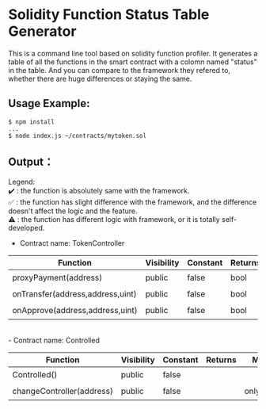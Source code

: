 # Solidity Function Status Table Generator

This is a command line tool based on solidity function profiler. It generates a table of all the functions in the smart contract with a colomn named "status" in the table. And you can compare to the framework they refered to, whether there are huge differences or staying the same.

## Usage Example:

```
$ npm install
...
$ node index.js ~/contracts/mytoken.sol
```
## Output：
Legend:<br>
:heavy_check_mark: : the function is absolutely same with the framework.<br>
:white_check_mark: : the function has slight difference with the framework, and the difference doesn't affect the logic and the feature.<br>
:warning: : the function has different logic with framework, or it is totally self-developed. <br>
- Contract name: TokenController

|             Function             | Visibility | Constant | Returns | Modifiers |                             Status                             |
|----------------------------------|------------|----------|---------|-----------|----------------------------------------------------------------|
| proxyPayment(address)            | public     | false    | bool    | payable   | :heavy_check_mark::white_check_mark::warning:  |
| onTransfer(address,address,uint) | public     | false    | bool    |           | :heavy_check_mark::white_check_mark::warning:  |
| onApprove(address,address,uint)  | public     | false    | bool    |           | :heavy_check_mark::white_check_mark::warning:  |
 <br>
- Contract name: Controlled

|         Function          | Visibility | Constant | Returns |   Modifiers    |                             Status                             |
|---------------------------|------------|----------|---------|----------------|----------------------------------------------------------------|
| Controlled()              | public     | false    |         |                | :heavy_check_mark::white_check_mark::warning:  |
| changeController(address) | public     | false    |         | onlyController | :heavy_check_mark::white_check_mark::warning:  |
 <br>